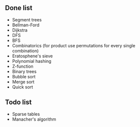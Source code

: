## Done list
- Segment trees
- Bellman-Ford
- Dijkstra
- DFS
- BFS
- Combinatorics (for product use permutations for every single combination)
- Eratosphene's sieve
- Polynomial hashing
- Z-function
- Binary trees
- Bubble sort
- Merge sort
- Quick sort

## Todo list
- Sparse tables
- Manacher's algorithm

